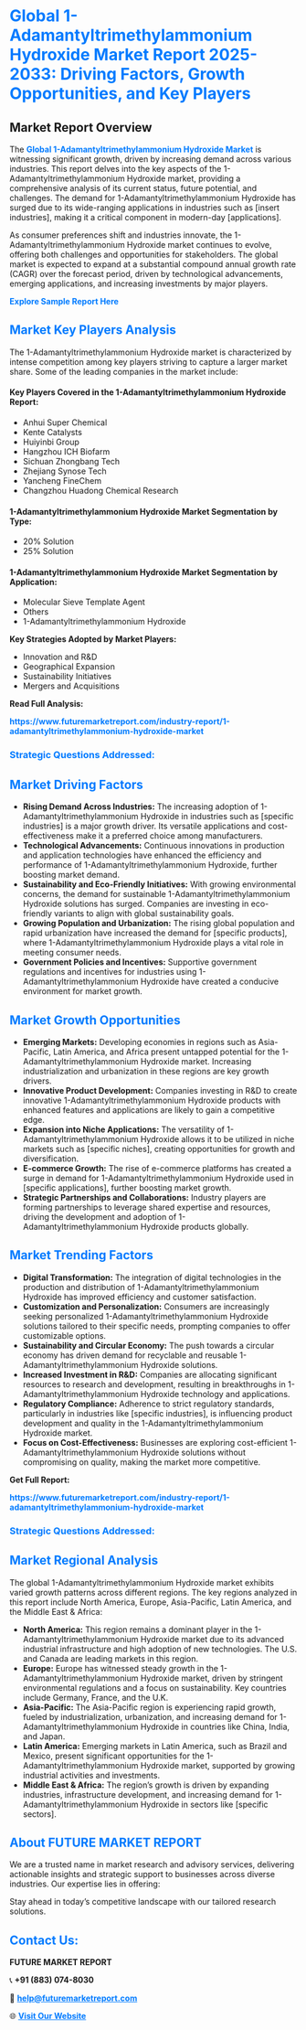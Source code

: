 <h1 style="color: #007BFF;">Global 1-Adamantyltrimethylammonium Hydroxide Market Report 2025-2033: Driving Factors, Growth Opportunities, and Key Players</h1>

<section id="overview">
<h2>Market Report Overview</h2>
<p>The <a href="https://www.futuremarketreport.com/industry-report/1-adamantyltrimethylammonium-hydroxide-market" style="color: #007BFF; text-decoration: none;"><strong>Global 1-Adamantyltrimethylammonium Hydroxide Market</strong></a> is witnessing significant growth, driven by increasing demand across various industries. This report delves into the key aspects of the 1-Adamantyltrimethylammonium Hydroxide market, providing a comprehensive analysis of its current status, future potential, and challenges. The demand for 1-Adamantyltrimethylammonium Hydroxide has surged due to its wide-ranging applications in industries such as [insert industries], making it a critical component in modern-day [applications].</p>
<p>As consumer preferences shift and industries innovate, the 1-Adamantyltrimethylammonium Hydroxide market continues to evolve, offering both challenges and opportunities for stakeholders. The global market is expected to expand at a substantial compound annual growth rate (CAGR) over the forecast period, driven by technological advancements, emerging applications, and increasing investments by major players.</p>
</section>

<section id="overview">
<p><a href="https://www.futuremarketreport.com/request-sample/reportId=112068" style="color: #007BFF; text-decoration: none;"><strong>Explore Sample Report Here</strong></a></p>
</section>

<section id="key-players">
<h2 style="color: #007BFF;">Market Key Players Analysis</h2>
<p>The 1-Adamantyltrimethylammonium Hydroxide market is characterized by intense competition among key players striving to capture a larger market share. Some of the leading companies in the market include:</p>
<h4>Key Players Covered in the 1-Adamantyltrimethylammonium Hydroxide Report:</h4>
<ul><li>Anhui Super Chemical</li><li>Kente Catalysts</li><li>Huiyinbi Group</li><li>Hangzhou ICH Biofarm</li><li>Sichuan Zhongbang Tech</li><li>Zhejiang Synose Tech</li><li>Yancheng FineChem</li><li>Changzhou Huadong Chemical Research</li></ul>
<h4>1-Adamantyltrimethylammonium Hydroxide Market Segmentation by Type:</h4>
<ul><li>20% Solution</li><li>25% Solution</li></ul>

<h4>1-Adamantyltrimethylammonium Hydroxide Market Segmentation by Application:</h4>
<ul><li>Molecular Sieve Template Agent</li><li>Others</li><li>1-Adamantyltrimethylammonium Hydroxide</li></ul>
<p><strong>Key Strategies Adopted by Market Players:</strong></p>
<ul>
<li>Innovation and R&D</li>
<li>Geographical Expansion</li>
<li>Sustainability Initiatives</li>
<li>Mergers and Acquisitions</li>
</ul>
</section>

<section>
<p><strong>Read Full Analysis: </strong></p><a href="https://www.futuremarketreport.com/industry-report/1-adamantyltrimethylammonium-hydroxide-market" style="color: #007BFF; text-decoration: none;"><strong>https://www.futuremarketreport.com/industry-report/1-adamantyltrimethylammonium-hydroxide-market</strong></a>
<h3 style="color: #007BFF;">Strategic Questions Addressed:</h3>
</section>

<section id="driving-factors">
<h2 style="color: #007BFF;">Market Driving Factors</h2>
<ul>
<li><strong>Rising Demand Across Industries:</strong> The increasing adoption of 1-Adamantyltrimethylammonium Hydroxide in industries such as [specific industries] is a major growth driver. Its versatile applications and cost-effectiveness make it a preferred choice among manufacturers.</li>
<li><strong>Technological Advancements:</strong> Continuous innovations in production and application technologies have enhanced the efficiency and performance of 1-Adamantyltrimethylammonium Hydroxide, further boosting market demand.</li>
<li><strong>Sustainability and Eco-Friendly Initiatives:</strong> With growing environmental concerns, the demand for sustainable 1-Adamantyltrimethylammonium Hydroxide solutions has surged. Companies are investing in eco-friendly variants to align with global sustainability goals.</li>
<li><strong>Growing Population and Urbanization:</strong> The rising global population and rapid urbanization have increased the demand for [specific products], where 1-Adamantyltrimethylammonium Hydroxide plays a vital role in meeting consumer needs.</li>
<li><strong>Government Policies and Incentives:</strong> Supportive government regulations and incentives for industries using 1-Adamantyltrimethylammonium Hydroxide have created a conducive environment for market growth.</li>
</ul>
</section>

<section id="growth-opportunities">
<h2 style="color: #007BFF;">Market Growth Opportunities</h2>
<ul>
<li><strong>Emerging Markets:</strong> Developing economies in regions such as Asia-Pacific, Latin America, and Africa present untapped potential for the 1-Adamantyltrimethylammonium Hydroxide market. Increasing industrialization and urbanization in these regions are key growth drivers.</li>
<li><strong>Innovative Product Development:</strong> Companies investing in R&D to create innovative 1-Adamantyltrimethylammonium Hydroxide products with enhanced features and applications are likely to gain a competitive edge.</li>
<li><strong>Expansion into Niche Applications:</strong> The versatility of 1-Adamantyltrimethylammonium Hydroxide allows it to be utilized in niche markets such as [specific niches], creating opportunities for growth and diversification.</li>
<li><strong>E-commerce Growth:</strong> The rise of e-commerce platforms has created a surge in demand for 1-Adamantyltrimethylammonium Hydroxide used in [specific applications], further boosting market growth.</li>
<li><strong>Strategic Partnerships and Collaborations:</strong> Industry players are forming partnerships to leverage shared expertise and resources, driving the development and adoption of 1-Adamantyltrimethylammonium Hydroxide products globally.</li>
</ul>
</section>

<section id="trending-factors">
<h2 style="color: #007BFF;">Market Trending Factors</h2>
<ul>
<li><strong>Digital Transformation:</strong> The integration of digital technologies in the production and distribution of 1-Adamantyltrimethylammonium Hydroxide has improved efficiency and customer satisfaction.</li>
<li><strong>Customization and Personalization:</strong> Consumers are increasingly seeking personalized 1-Adamantyltrimethylammonium Hydroxide solutions tailored to their specific needs, prompting companies to offer customizable options.</li>
<li><strong>Sustainability and Circular Economy:</strong> The push towards a circular economy has driven demand for recyclable and reusable 1-Adamantyltrimethylammonium Hydroxide solutions.</li>
<li><strong>Increased Investment in R&D:</strong> Companies are allocating significant resources to research and development, resulting in breakthroughs in 1-Adamantyltrimethylammonium Hydroxide technology and applications.</li>
<li><strong>Regulatory Compliance:</strong> Adherence to strict regulatory standards, particularly in industries like [specific industries], is influencing product development and quality in the 1-Adamantyltrimethylammonium Hydroxide market.</li>
<li><strong>Focus on Cost-Effectiveness:</strong> Businesses are exploring cost-efficient 1-Adamantyltrimethylammonium Hydroxide solutions without compromising on quality, making the market more competitive.</li>
</ul>
</section>

<section>
<p><strong>Get Full Report: </strong></p><a href="https://www.futuremarketreport.com/industry-report/1-adamantyltrimethylammonium-hydroxide-market" style="color: #007BFF; text-decoration: none;"><strong>https://www.futuremarketreport.com/industry-report/1-adamantyltrimethylammonium-hydroxide-market</strong></a>
<h3 style="color: #007BFF;">Strategic Questions Addressed:</h3>
</section>


<section id="regional-analysis">
<h2 style="color: #007BFF;">Market Regional Analysis</h2>
<p>The global 1-Adamantyltrimethylammonium Hydroxide market exhibits varied growth patterns across different regions. The key regions analyzed in this report include North America, Europe, Asia-Pacific, Latin America, and the Middle East & Africa:</p>
<ul>
<li><strong>North America:</strong> This region remains a dominant player in the 1-Adamantyltrimethylammonium Hydroxide market due to its advanced industrial infrastructure and high adoption of new technologies. The U.S. and Canada are leading markets in this region.</li>
<li><strong>Europe:</strong> Europe has witnessed steady growth in the 1-Adamantyltrimethylammonium Hydroxide market, driven by stringent environmental regulations and a focus on sustainability. Key countries include Germany, France, and the U.K.</li>
<li><strong>Asia-Pacific:</strong> The Asia-Pacific region is experiencing rapid growth, fueled by industrialization, urbanization, and increasing demand for 1-Adamantyltrimethylammonium Hydroxide in countries like China, India, and Japan.</li>
<li><strong>Latin America:</strong> Emerging markets in Latin America, such as Brazil and Mexico, present significant opportunities for the 1-Adamantyltrimethylammonium Hydroxide market, supported by growing industrial activities and investments.</li>
<li><strong>Middle East & Africa:</strong> The region’s growth is driven by expanding industries, infrastructure development, and increasing demand for 1-Adamantyltrimethylammonium Hydroxide in sectors like [specific sectors].</li>
</ul>
</section>

<footer>
<h2 style="color: #007BFF;">About FUTURE MARKET REPORT</h2>
<p>We are a trusted name in market research and advisory services, delivering actionable insights and strategic support to businesses across diverse industries. Our expertise lies in offering:</p>

<p>Stay ahead in today’s competitive landscape with our tailored research solutions.</p>

<h2 style="color: #007BFF;">Contact Us:</h2>
<p><strong>FUTURE MARKET REPORT</strong></p>
<p>📞 <strong>+91 (883) 074-8030</strong></p>
<p>📧 <strong><a href="mailto:help@futuremarketreport.com" style="color: #007BFF;">help@futuremarketreport.com</a></strong></p>
<p>🌐 <strong><a href="https://www.futuremarketreport.com/" style="color: #007BFF;">Visit Our Website</a></strong></p>
</footer>